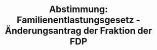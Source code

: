 ---
abstimmung:
  abstimmung: 6
  bundestagssitzung: 137
  legislaturperiode: 19
categories:
- Todo
data:
- title: Abstimmungsergebnis 20191219_6-data.pdf
  url: /res/2021-btw/abstimmungsergebnisse/20191219_6-data.pdf
- title: Abstimmungsergebnis 20191219_6_xls-data.xlsx
  url: /res/2021-btw/abstimmungsergebnisse/20191219_6_xls-data.xlsx
- title: Abstimmungsergebnis 20191219_6_xls-data.csv
  url: /res/2021-btw/abstimmungsergebnisse/csv/20191219_6_xls-data.csv
ergebnis:
  afd:
    enthaltung: 0
    gesamt: 90
    ja: 79
    nein: 1
    nichtabgegeben: 10
    ungueltig: 0
  bü90/gr:
    enthaltung: 0
    gesamt: 67
    ja: 0
    nein: 63
    nichtabgegeben: 4
    ungueltig: 0
  cdu/csu:
    enthaltung: 0
    gesamt: 246
    ja: 0
    nein: 230
    nichtabgegeben: 16
    ungueltig: 0
  die linke.:
    enthaltung: 0
    gesamt: 69
    ja: 0
    nein: 57
    nichtabgegeben: 12
    ungueltig: 0
  fdp:
    enthaltung: 0
    gesamt: 80
    ja: 71
    nein: 0
    nichtabgegeben: 9
    ungueltig: 0
  file: 20191219_6_xls-data.xlsx
  fraktionslos:
    enthaltung: 1
    gesamt: 5
    ja: 1
    nein: 1
    nichtabgegeben: 2
    ungueltig: 0
  spd:
    enthaltung: 0
    gesamt: 152
    ja: 0
    nein: 134
    nichtabgegeben: 18
    ungueltig: 0
layout: abstimmung
links:
- title: Link zu bundestag.de
  url: https://www.bundestag.de/parlament/plenum/abstimmung/abstimmung?id=552
preview: 'Deutscher Bundestag


  137. Sitzung des Deutschen Bundestages

  am Donnerstag, 19. Dezember 2019


  Endgültiges Ergebnis der Namentlichen Abstimmung Nr. 6


  Gesetzentwurf der Abgeordneten Karlheinz Busen, Frank Sitta, Nicole Bauer, weiterer

  Abgeordneter und der Fraktion der FDP

  Entwurf eines Gesetzes zum Wolfsmanagement

  Drs. 19/10792 und 19/16147'
tags:
- Todo
title: 'Abstimmung: Familienentlastungsgesetz - Änderungsantrag der Fraktion der FDP'
---